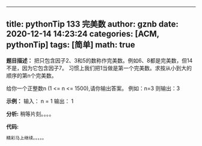 
---
title: pythonTip 133 完美数
author: gznb
date: 2020-12-14 14:23:24
categories: [ACM, pythonTip]
tags: [简单]
math: true
---

**题目描述：**
把只包含因子2、3和5的数称作完美数。例如6、8都是完美数，但14不是，因为它包含因子7。
习惯上我们把1当做是第一个完美数。求按从小到大的顺序的第n个完美数。

给你一个正整数n (1 <= n <= 1500),请你输出答案。
例如：n=3
则输出：3

**示例：**
输入：
n = 1
输出：
1


**分析:**
稍等片刻。。。。

**代码:**
```python
精彩马上继续。。。。。
```
